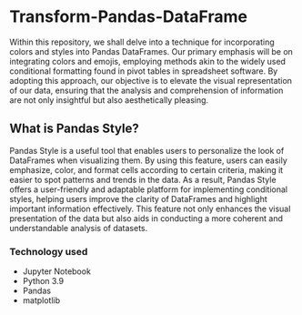 # Transform-Pandas-DataFrame
Within this repository, we shall delve into a technique for incorporating colors and styles into Pandas DataFrames. Our primary emphasis will be on integrating colors and emojis, employing methods akin to the widely used conditional formatting found in pivot tables in spreadsheet software. By adopting this approach, our objective is to elevate the visual representation of our data, ensuring that the analysis and comprehension of information are not only insightful but also aesthetically pleasing.


## What is Pandas Style?
Pandas Style is a useful tool that enables users to personalize the look of DataFrames when visualizing them. By using this feature, users can easily emphasize, color, and format cells according to certain criteria, making it easier to spot patterns and trends in the data. As a result, Pandas Style offers a user-friendly and adaptable platform for implementing conditional styles, helping users improve the clarity of DataFrames and highlight important information effectively. This feature not only enhances the visual presentation of the data but also aids in conducting a more coherent and understandable analysis of datasets.


### Technology used
- Jupyter Notebook
- Python 3.9
- Pandas
- matplotlib
